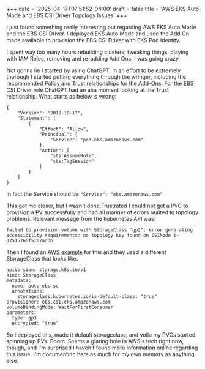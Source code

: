 +++
date = '2025-04-17T07:51:52-04:00'
draft = false
title = 'AWS EKS Auto Mode and EBS CSI Driver Topology Issues'
+++

I just found something really interesting out regarding AWS EKS Auto Mode and the EBS CSI Driver.  I deployed EKS Auto Mode and used the Add On made available to provision the EBS CSI Driver with EKS Pod Identity.  

I spent way too many hours rebuilding clusters, tweaking things, playing with IAM Roles, removing and re-adding Add Ons.  I was going crazy.

Not gonna lie I started by using ChatGPT.  In an effort to be extremely thorough I started putting everything through the wringer, including the recommended Policy and Trust relationships for the Add-Ons.  For the EBS CSI Driver role ChatGPT had an aha moment looking at the Trust relationship.  What starts as below is wrong:

    {
        "Version": "2012-10-17",
        "Statement": [
            {
                "Effect": "Allow",
                "Principal": {
                    "Service": "pod.eks.amazonaws.com"
                },
                "Action": [
                    "sts:AssumeRole",
                    "sts:TagSession"
                ]
            }
        ]
    }

In fact the Service should be `"Service": "eks.amazonaws.com"`

This got me closer, but I wasn't done.Frustrated I could not get a PVC to provision a PV successfully and had all manner of errors realted to topology problems.  Relevant message from the kubernetes API was:

    failed to provision volume with StorageClass "gp2": error generating accessibility requirements: no topology key found on CSINode i-02515766f5107ad3b



Then I found an [AWS example](https://docs.aws.amazon.com/eks/latest/userguide/sample-storage-workload.html) for this and they used a different StorageClass that looks like:


    apiVersion: storage.k8s.io/v1
    kind: StorageClass
    metadata:
      name: auto-ebs-sc
      annotations:
        storageclass.kubernetes.io/is-default-class: "true"
    provisioner: ebs.csi.eks.amazonaws.com
    volumeBindingMode: WaitForFirstConsumer
    parameters:
      type: gp3
      encrypted: "true"


  
So I deployed this, made it default storageclass, and voila my PVCs started spinning up PVs.  Boom.  Seems a glaring hole in AWS's tech right now, though, and I'm surprised I haven't found more information online regarding this issue.  I'm documenting here as much for my own memory as anything else.

